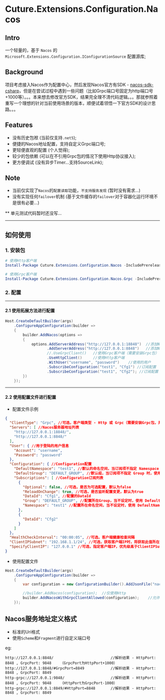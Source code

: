 # Cuture.Extensions.Configuration.Nacos

## Intro

一个轻量的，基于 `Nacos` 的 `Microsoft.Extensions.Configuration.IConfigurationSource` 配置源库;

## Background
项目考虑接入Nacos作为配置中心，然后发现Nacos官方有SDK - [nacos-sdk-csharp](https://github.com/nacos-group/nacos-sdk-csharp)，但是在尝试过程中遇到一些问题（比如Grpc端口号固定为http端口号+1000等）。。。本来想去修改官方SDK，结果完全理不清代码逻辑。。。那就参照着重写一个理想的针对当前使用场景的版本，顺便试着领悟一下官方SDK的设计思路。。。

## Features
- 没有历史包袱 (当前仅支持`.net5`);
- 便捷的Nacos地址配置，支持自定义Grpc端口号;
- 更轻便直观的配置 (个人觉得);
- 较少的包依赖 (可以在不引用Grpc包的情况下使用Http协议接入);
- 更方便调试 (没有异步Timer...支持SourceLink);

## Note
- 当前仅实现了`Nacos`的`配置读取`功能，`不支持服务发现` (暂时没有需求...)
- 没有实现任何`failover`机制 (基于文件缓存的`failover`对于容器化运行环境不是很有必要...)

** 单元测试代码暂时还没写...

------------------

## 如何使用

### 1. 安装包

```powershell
# 使用Http客户端
Install-Package Cuture.Extensions.Configuration.Nacos -IncludePrerelease

# 使用Grpc客户端
Install-Package Cuture.Extensions.Configuration.Nacos.Grpc -IncludePrerelease
```

### 2. 配置

------------------

#### 2.1 使用拓展方法进行配置

```C#
Host.CreateDefaultBuilder(args)
    .ConfigureAppConfiguration(builder =>
    {
        builder.AddNacos(options =>
        {
            options.AddServerAddress("http://127.0.0.1:18848")  //添加Nacos地址
                   .AddServerAddress("http://127.0.0.1:8848")   //添加Nacos地址
                   //.UseGrpcClient()   //使用Grpc客户端（需要安装Grpc包）
                   .UseHttpClient()     //使用Http客户端
                   .WithUser("username", "password")    //使用的用户
                   .SubscribeConfiguration("test1", "Cfg1") //订阅配置
                   .SubscribeConfiguration("test1", "Cfg2"); //订阅配置
        })
    });
```

------------------

#### 2.2 使用配置文件进行配置

- 配置文件示例

```json
{
  "ClientType": "Grpc", //可选，客户端类型 - Http 或 Grpc（需要安装Grpc包，并使用对应的配置方法）默认为Http
  "Servers": [ //Nacos服务器地址列表
    "http://127.0.0.1:18848/",
    "http://127.0.0.1:8848/"
  ],
  "User": { //用于登陆的用户信息
    "Account": "username",
    "Password": "password"
  },
  "Configuration": { //Configuration配置
    "DefaultNamespace": "test1", //默认的命名空间，当订阅项不指定 Namespace 时，使用此值
    "DefaultGroup": "DEFAULT_GROUP", //默认组，当订阅项不指定 Group 时，使用此值。不设置时，默认为 DEFAULT_GROUP
    "Subscriptions": [ //Configuration订阅列表
      {
        "Optional": false, //可选，是否为可选配置，默认为false
        "ReloadOnChange": true, //可选，是否监听配置变更，默认为true
        "DataId": "Cfg1", //配置的DataId
        "Group": "DEFAULT_GROUP", //配置所在Group，当不设定时，使用 DefaultGroup
        "Namespace": "test1" //配置所在命名空间，当不设定时，使用 DefaultNamespace
      },
      {
        "DataId": "Cfg2"
      }
    ]
  },
  "HealthCheckInterval": "00:00:05", //可选，客户端健康检查间隔
  "ClientIPSubnet": "192.168.1.1/24", //可选，获取客户端IP时，将获取此值所在子网IP
  "SpecifyClientIP": "127.0.0.1" //可选，指定客户端IP，优先级高于ClientIPSubnet
}
```

- 使用配置文件

```C#
Host.CreateDefaultBuilder(args)
    .ConfigureAppConfiguration(builder =>
    {
        var configuration = new ConfigurationBuilder().AddJsonFile("nacos.json").Build();

        //builder.AddNacos(configuration);  //仅使用Http
        builder.AddNacosWithGrpcClientAllowed(configuration);    //允许使用Grpc
    });
```

## Nacos服务地址定义格式

- 标准的Uri格式
- 使用`Scheme`和`Fragment`进行自定义端口号

eg:
```
http://127.0.0.1:8848/                          //解析结果 - HttpPort: 8848 , GrpcPort: 9848    （GrpcPort为HttpPort+1000）
http://127.0.0.1:8848/#GrpcPort=8849            //解析结果 - HttpPort: 8848 , GrpcPort: 8849
http-grpc://127.0.0.1:9848/                     //解析结果 - HttpPort: 8848 , GrpcPort: 9848    （HttpPort为GrpcPort-1000）
http-grpc://127.0.0.1:8849/#HttpPort=8848       //解析结果 - HttpPort: 8848 , GrpcPort: 8849
```